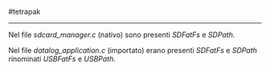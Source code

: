 #tetrapak 

---

Nel file _sdcard_manager.c_ (nativo) sono presenti _SDFatFs_ e _SDPath_.

Nel file _datalog_application.c_ (importato) erano presenti _SDFatFs_ e _SDPath_ rinominati _USBFatFs_ e _USBPath_.